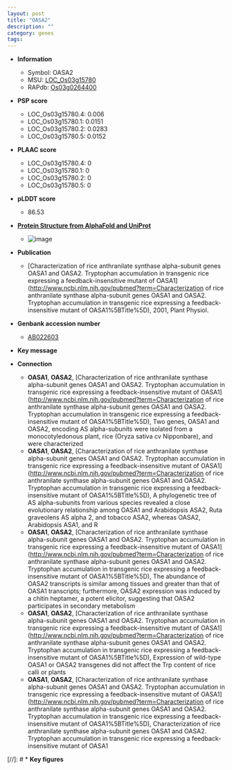 ```yaml
---
layout: post
title: "OASA2"
description: ""
category: genes
tags: 
---
```


* **Information**  
    + Symbol: OASA2  
    + MSU: [LOC_Os03g15780](http://rice.plantbiology.msu.edu/cgi-bin/ORF_infopage.cgi?orf=LOC_Os03g15780)  
    + RAPdb: [Os03g0264400](http://rapdb.dna.affrc.go.jp/viewer/gbrowse_details/irgsp1?name=Os03g0264400)  

* **PSP score**  
    + LOC_Os03g15780.4: 0.006 
    + LOC_Os03g15780.1: 0.0151 
    + LOC_Os03g15780.2: 0.0283 
    + LOC_Os03g15780.5: 0.0152 

* **PLAAC score**  
    + LOC_Os03g15780.4: 0 
    + LOC_Os03g15780.1: 0 
    + LOC_Os03g15780.2: 0 
    + LOC_Os03g15780.5: 0 

* **pLDDT score**
    + 86.53

* **[Protein Structure from AlphaFold and UniProt](https://www.uniprot.org/uniprotkb/Q9XJ29/entry#structure)**
    + ![image](https://ricepsp.github.io/images/Q9/AF-Q9XJ29-F1.png)

* **Publication**  
    + [Characterization of rice anthranilate synthase alpha-subunit genes OASA1 and OASA2. Tryptophan accumulation in transgenic rice expressing a feedback-insensitive mutant of OASA1](http://www.ncbi.nlm.nih.gov/pubmed?term=Characterization of rice anthranilate synthase alpha-subunit genes OASA1 and OASA2. Tryptophan accumulation in transgenic rice expressing a feedback-insensitive mutant of OASA1%5BTitle%5D), 2001, Plant Physiol.

* **Genbank accession number**  
    + [AB022603](http://www.ncbi.nlm.nih.gov/nuccore/AB022603)

* **Key message**  

* **Connection**  
    + __OASA1__, __OASA2__, [Characterization of rice anthranilate synthase alpha-subunit genes OASA1 and OASA2. Tryptophan accumulation in transgenic rice expressing a feedback-insensitive mutant of OASA1](http://www.ncbi.nlm.nih.gov/pubmed?term=Characterization of rice anthranilate synthase alpha-subunit genes OASA1 and OASA2. Tryptophan accumulation in transgenic rice expressing a feedback-insensitive mutant of OASA1%5BTitle%5D), Two genes, OASA1 and OASA2, encoding AS alpha-subunits were isolated from a monocotyledonous plant, rice (Oryza sativa cv Nipponbare), and were characterized
    + __OASA1__, __OASA2__, [Characterization of rice anthranilate synthase alpha-subunit genes OASA1 and OASA2. Tryptophan accumulation in transgenic rice expressing a feedback-insensitive mutant of OASA1](http://www.ncbi.nlm.nih.gov/pubmed?term=Characterization of rice anthranilate synthase alpha-subunit genes OASA1 and OASA2. Tryptophan accumulation in transgenic rice expressing a feedback-insensitive mutant of OASA1%5BTitle%5D), A phylogenetic tree of AS alpha-subunits from various species revealed a close evolutionary relationship among OASA1 and Arabidopsis ASA2, Ruta graveolens AS alpha 2, and tobacco ASA2, whereas OASA2, Arabidopsis ASA1, and R
    + __OASA1__, __OASA2__, [Characterization of rice anthranilate synthase alpha-subunit genes OASA1 and OASA2. Tryptophan accumulation in transgenic rice expressing a feedback-insensitive mutant of OASA1](http://www.ncbi.nlm.nih.gov/pubmed?term=Characterization of rice anthranilate synthase alpha-subunit genes OASA1 and OASA2. Tryptophan accumulation in transgenic rice expressing a feedback-insensitive mutant of OASA1%5BTitle%5D), The abundance of OASA2 transcripts is similar among tissues and greater than that of OASA1 transcripts; furthermore, OASA2 expression was induced by a chitin heptamer, a potent elicitor, suggesting that OASA2 participates in secondary metabolism
    + __OASA1__, __OASA2__, [Characterization of rice anthranilate synthase alpha-subunit genes OASA1 and OASA2. Tryptophan accumulation in transgenic rice expressing a feedback-insensitive mutant of OASA1](http://www.ncbi.nlm.nih.gov/pubmed?term=Characterization of rice anthranilate synthase alpha-subunit genes OASA1 and OASA2. Tryptophan accumulation in transgenic rice expressing a feedback-insensitive mutant of OASA1%5BTitle%5D), Expression of wild-type OASA1 or OASA2 transgenes did not affect the Trp content of rice calli or plants
    + __OASA1__, __OASA2__, [Characterization of rice anthranilate synthase alpha-subunit genes OASA1 and OASA2. Tryptophan accumulation in transgenic rice expressing a feedback-insensitive mutant of OASA1](http://www.ncbi.nlm.nih.gov/pubmed?term=Characterization of rice anthranilate synthase alpha-subunit genes OASA1 and OASA2. Tryptophan accumulation in transgenic rice expressing a feedback-insensitive mutant of OASA1%5BTitle%5D), Characterization of rice anthranilate synthase alpha-subunit genes OASA1 and OASA2. Tryptophan accumulation in transgenic rice expressing a feedback-insensitive mutant of OASA1

[//]: # * **Key figures**  


